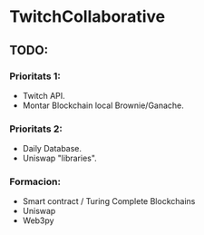 # TwitchCollaborative

## TODO:

### Prioritats 1:

- Twitch API.
- Montar Blockchain local Brownie/Ganache.

### Prioritats 2:
- Daily Database.
- Uniswap "libraries".

### Formacion:

- Smart contract / Turing Complete Blockchains
- Uniswap
- Web3py
